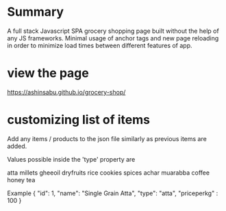 # Summary

A full stack Javascript SPA grocery shopping page built without the help of any JS frameworks.
Minimal usage of anchor tags and new page reloading in order to minimize load times between different features of app.

# view the page
https://ashinsabu.github.io/grocery-shop/

# customizing list of items

Add any items / products to the json file similarly as previous items are added.

Values possible inside the 'type' property are

atta
millets
gheeoil
dryfruits
rice
cookies
spices
achar
muarabba
coffee 
honey
tea

Example 
{
    "id": 1,
    "name": "Single Grain Atta",
    "type": "atta",
    "priceperkg" : 100
}
